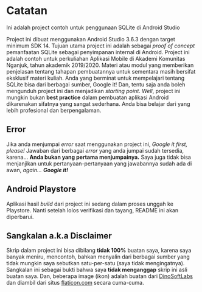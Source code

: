 # Catatan
Ini adalah project contoh untuk penggunaan SQLite di Android Studio

Project ini dibuat menggunakan Android Studio 3.6.3 dengan target minimum SDK 14. Tujuan utama project ini adalah sebagai *proof of concept* pemanfaatan SQLite sebagai penyimpanan internal di Android.
Project ini adalah contoh untuk perkuliahan Aplikasi Mobile di Akademi Komunitas Nganjuk, tahun akademik 2019/2020. Materi atau modul yang memberikan penjelasan tentang tahapan pembuatannya untuk sementara masih bersifat eksklusif materi kuliah.
Anda yang berminat untuk mempelajari tentang SQLite bisa dari berbagai sumber, Google it! Dan, tentu saja anda boleh mengunduh project ini dan menjadikan *starting point*.
*Well*, project ini mungkin bukan **best practice** dalam pembuatan aplikasi Android dikarenakan sifatnya yang sangat sederhana. Anda bisa belajar dari yang lebih profesional dan berpengalaman.

## Error
Jika anda menjumpai *error* saat menggunakan project ini, *Google it first, please!*
Jawaban dari berbagai *error* yang anda jumpai sudah tersedia, karena... **Anda bukan yang pertama menjumpainya.**
Saya juga tidak bisa menjanjikan untuk pertanyaan-pertanyaan yang jawabannya sudah ada di awan, _again... **Google it!**_

## Android Playstore
Aplikasi hasil *build* dari project ini sedang dalam proses unggah ke Playstore. Nanti setelah lolos verifikasi dan tayang, README ini akan diperbarui.

## Sangkalan a.k.a Disclaimer
Skrip dalam project ini bisa dibilang **tidak 100%** buatan saya, karena saya banyak meniru, mencontoh, bahkan menyalin dari berbagai sumber yang tidak mungkin saya sebutkan satu-per-satu (saya tidak mengingatnya). Sangkalan ini sebagai bukti bahwa saya **tidak menganggap** skrip ini asli buatan saya.
Dan, beberapa image (ikon) adalah buatan dari [DinoSoftLabs](https://www.flaticon.com/authors/dinosoftlabs) dan diambil dari situs [flaticon.com](https://www.flaticon.com/) secara cuma-cuma.
